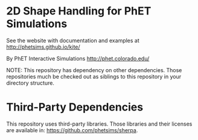 2D Shape Handling for PhET Simulations
======================================

See the website with documentation and examples at http://phetsims.github.io/kite/

By PhET Interactive Simulations
http://phet.colorado.edu/

NOTE: This repository has dependency on other dependencies. Those repositories
much be checked out as siblings to this repository in your directory structure.

Third-Party Dependencies
=============

This repository uses third-party libraries.
Those libraries and their licenses are available in: https://github.com/phetsims/sherpa.